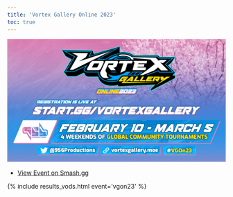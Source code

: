 ```yaml
---
title: 'Vortex Gallery Online 2023'
toc: true
---
```

![Winter Gaiden](/uploads/vgon23_aio.png)

- [View Event on Smash.gg](https://www.start.gg/tournament/vortex-gallery-online-2023/details)

{% include results_vods.html event='vgon23' %}